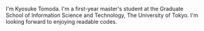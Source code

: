 I'm Kyosuke Tomoda.
I'm a first-year master's student at the Graduate School of Information Science and Technology, The University of Tokyo.
I'm looking forward to enjoying readable codes.